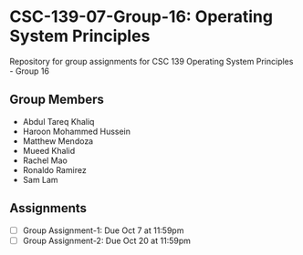# CSC-139-07-Group-16: Operating System Principles
Repository for group assignments for CSC 139 Operating System Principles - Group 16

## Group Members

- Abdul Tareq Khaliq
- Haroon Mohammed Hussein
- Matthew Mendoza
- Mueed Khalid
- Rachel Mao
- Ronaldo Ramirez
- Sam Lam

## Assignments

- [ ] Group Assignment-1: Due Oct 7 at 11:59pm
- [ ] Group Assignment-2: Due Oct 20 at 11:59pm
